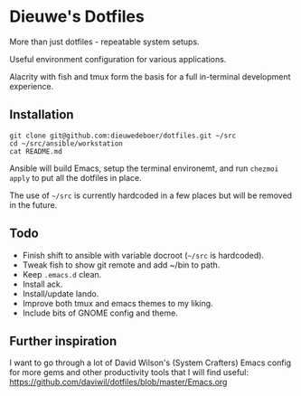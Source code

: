 # Dieuwe's Dotfiles

More than just dotfiles - repeatable system setups.

Useful environment configuration for various applications.

Alacrity with fish and tmux form the basis for a full in-terminal development
experience.

## Installation

```
git clone git@github.com:dieuwedeboer/dotfiles.git ~/src
cd ~/src/ansible/workstation
cat README.md
```

Ansible will build Emacs, setup the terminal environemt, and run
`chezmoi apply` to put all the dotfiles in place.

The use of `~/src` is currently hardcoded in a few places but will be
removed in the future.

## Todo

* Finish shift to ansible with variable docroot (`~/src` is hardcoded).
* Tweak fish to show git remote and add ~/bin to path.
* Keep `.emacs.d` clean.
* Install ack.
* Install/update lando.
* Improve both tmux and emacs themes to my liking.
* Include bits of GNOME config and theme.

## Further inspiration

I want to go through a lot of David Wilson's (System Crafters) Emacs
config for more gems and other productivity tools that I will find
useful: https://github.com/daviwil/dotfiles/blob/master/Emacs.org
